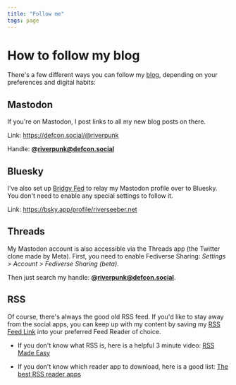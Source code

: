 ```yaml
---
title: "Follow me"
tags: page
---
```


# How to follow my blog

There's a few different ways you can follow my [blog](/blog/), depending on your preferences and digital habits:

## Mastodon

If you're on Mastodon, I post links to all my new blog posts on there. 

Link: <https://defcon.social/@riverpunk>

Handle: **@riverpunk@defcon.social**

## Bluesky

I've also set up [Bridgy Fed](https://fed.brid.gy/) to relay my Mastodon profile over to Bluesky. You don't need to enable any special settings to follow it.

Link: <https://bsky.app/profile/riverseeber.net>

## Threads

My Mastodon account is also accessible via the Threads app (the Twitter clone made by Meta). First, you need to enable Fediverse Sharing: _Settings > Account > Fediverse Sharing (beta)_.

Then just search my handle: **@riverpunk@defcon.social**.

## RSS

Of course, there's always the good old RSS feed. If you'd like to stay away from the social apps, you can keep up with my content by saving my [RSS Feed Link](/blog/feed.xml) into your preferred Feed Reader of choice.

- If you don't know what RSS is, here is a helpful 3 minute video: [RSS Made Easy](https://www.youtube.com/watch?v=6HNUqDL-pI8)

- If you don't know which reader app to download, here is a good list: [The best RSS reader apps](https://lifehacker.com/tech/best-rss-readers#the-best-rss-reader-apps-in-2024)